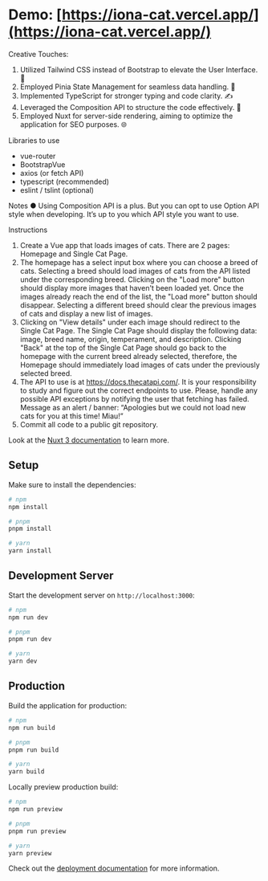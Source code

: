 # Demo: [https://iona-cat.vercel.app/](https://iona-cat.vercel.app/)

Creative Touches:

1. Utilized Tailwind CSS instead of Bootstrap to elevate the User Interface. 🎨
2. Employed Pinia State Management for seamless data handling. 🔄
3. Implemented TypeScript for stronger typing and code clarity. ✍️
4. Leveraged the Composition API to structure the code effectively. 🧰
5. Employed Nuxt for server-side rendering, aiming to optimize the application for SEO purposes. 🌐

Libraries to use

- vue-router
- BootstrapVue
- axios (or fetch API)
- typescript (recommended)
- eslint / tslint (optional)

Notes
● Using Composition API is a plus. But you can opt to use Option API style when
developing. It’s up to you which API style you want to use.

Instructions

1. Create a Vue app that loads images of cats. There are 2 pages: Homepage and Single
Cat Page.
2. The homepage has a select input box where you can choose a breed of cats. Selecting
a breed should load images of cats from the API listed under the corresponding breed.
Clicking on the "Load more" button should display more images that haven't been loaded
yet. Once the images already reach the end of the list, the "Load more" button should
disappear. Selecting a different breed should clear the previous images of cats and
display a new list of images.
3. Clicking on "View details" under each image should redirect to the Single Cat Page. The
Single Cat Page should display the following data: image, breed name, origin,
temperament, and description. Clicking "Back" at the top of the Single Cat Page should
go back to the homepage with the current breed already selected, therefore, the
Homepage should immediately load images of cats under the previously selected breed.
4. The API to use is at https://docs.thecatapi.com/. It is your responsibility to study and
figure out the correct endpoints to use. Please, handle any possible API exceptions by
notifying the user that fetching has failed. Message as an alert / banner: “Apologies but
we could not load new cats for you at this time! Miau!”
5. Commit all code to a public git repository.



Look at the [Nuxt 3 documentation](https://nuxt.com/docs/getting-started/introduction) to learn more.

## Setup

Make sure to install the dependencies:

```bash
# npm
npm install

# pnpm
pnpm install

# yarn
yarn install
```

## Development Server

Start the development server on `http://localhost:3000`:

```bash
# npm
npm run dev

# pnpm
pnpm run dev

# yarn
yarn dev
```

## Production

Build the application for production:

```bash
# npm
npm run build

# pnpm
pnpm run build

# yarn
yarn build
```

Locally preview production build:

```bash
# npm
npm run preview

# pnpm
pnpm run preview

# yarn
yarn preview
```

Check out the [deployment documentation](https://nuxt.com/docs/getting-started/deployment) for more information.
